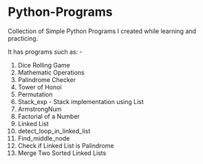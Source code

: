 # Python-Programs
Collection of Simple Python Programs I created while learning and practicing. 

It has programs such as: -

1. Dice Rolling Game
2. Mathematic Operations
3. Palindrome Checker
4. Tower of Honoi
5. Permutation
6. Stack_exp - Stack implementation using List
7. ArmstrongNum
8. Factorial of a Number
9. Linked List
10. detect_loop_in_linked_list
11. Find_middle_node
12. Check if Linked List is Palindrome	
13. Merge Two Sorted Linked Lists	
